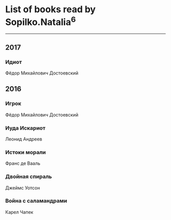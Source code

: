 # List of books read by Sopilko.Natalia<sup>6</sup>
---

## 2017

### Идиот
Фёдор Михайлович Достоевский



## 2016

### Игрок
Фёдор Михайлович Достоевский


### Иуда Искариот
Леонид Андреев


### Истоки морали
Франс де Вааль


### Двойная спираль
Джеймс Уотсон


### Война с саламандрами
Карел Чапек



